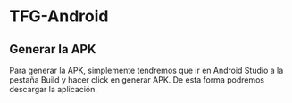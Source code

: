 # TFG-Android

## Generar la APK
Para generar la APK, simplemente tendremos que ir en Android Studio a la pestaña
Build y hacer click en generar APK. De esta forma podremos descargar la aplicación.
